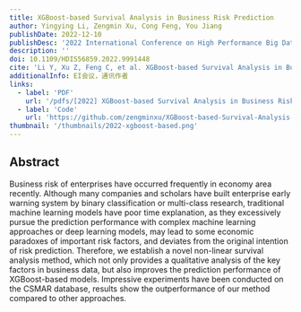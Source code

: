```yaml
---
title: XGBoost-based Survival Analysis in Business Risk Prediction
author: Yingying Li, Zengmin Xu, Cong Feng, You Jiang
publishDate: 2022-12-10
publishDesc: '2022 International Conference on High Performance Big Data and Intelligent Systems (HDIS)'
description: ''
doi: 10.1109/HDIS56859.2022.9991448
cite: 'Li Y, Xu Z, Feng C, et al. XGBoost-based Survival Analysis in Business Risk Prediction[C]//2022 International Conference on High Performance Big Data and Intelligent Systems (HDIS). IEEE, 2022: 320-324.'
additionalInfo: EI会议，通讯作者
links:
  - label: 'PDF'
    url: '/pdfs/[2022] XGBoost-based Survival Analysis in Business Risk Prediction.pdf'
  - label: 'Code'
    url: 'https://github.com/zengminxu/XGBoost-based-Survival-Analysis-in-Business-Risk-Prediction'
thumbnail: '/thumbnails/2022-xgboost-based.png'
---
```


## Abstract

Business risk of enterprises have occurred frequently in economy area recently. Although many companies and scholars have built enterprise early warning system by binary classification or multi-class research, traditional machine learning models have poor time explanation, as they excessively pursue the prediction performance with complex machine learning approaches or deep learning models, may lead to some economic paradoxes of important risk factors, and deviates from the original intention of risk prediction. Therefore, we establish a novel non-linear survival analysis method, which not only provides a qualitative analysis of the key factors in business data, but also improves the prediction performance of XGBoost-based models. Impressive experiments have been conducted on the CSMAR database, results show the outperformance of our method compared to other approaches.
